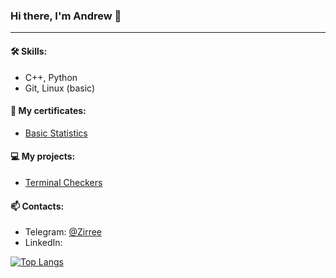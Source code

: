 ### Hi there, I'm Andrew 👋
---
#### 🛠 Skills:
- C++, Python
- Git, Linux (basic)

#### 📜 My certificates:
- [Basic Statistics](https://stepik.org/cert/1569856)

#### 💻 My projects:
- [Terminal Checkers](https://github.com/AndrewSalygin/checkers)

#### 📫 Contacts:
- Telegram: [@Zirree](https://t.me/Zirree)
- LinkedIn: 

[![Top Langs](https://github-readme-stats.vercel.app/api/top-langs/?username=AndrewSalygin&layout=compact&theme=dark)](https://github.com/anuraghazra/github-readme-stats)

<!--
**AndrewSalygin/AndrewSalygin** is a ✨ _special_ ✨ repository because its `README.md` (this file) appears on your GitHub profile.

Here are some ideas to get you started:

- 🔭 I’m currently working on ...
 ...
- 👯 I’m looking to collaborate on ...
- 🤔 I’m looking for help with ...
- 💬 Ask me about ...
- 📫 How to reach me: ...
- 😄 Pronouns: ...
- ⚡ Fun fact: ...
-->
